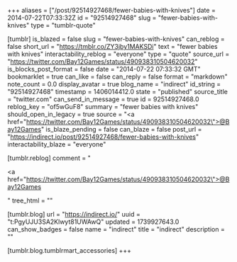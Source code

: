 +++
aliases = ["/post/92514927468/fewer-babies-with-knives"]
date = 2014-07-22T07:33:32Z
id = "92514927468"
slug = "fewer-babies-with-knives"
type = "tumblr-quote"

[tumblr]
is_blazed = false
slug = "fewer-babies-with-knives"
can_reblog = false
short_url = "https://tmblr.co/ZY3jby1MAKSDi"
text = "fewer babies with knives"
interactability_reblog = "everyone"
type = "quote"
source_url = "https://twitter.com/Bay12Games/status/490938310504620032"
is_blocks_post_format = false
date = "2014-07-22 07:33:32 GMT"
bookmarklet = true
can_like = false
can_reply = false
format = "markdown"
note_count = 0.0
display_avatar = true
blog_name = "indirect"
id_string = "92514927468"
timestamp = 1406014412.0
state = "published"
source_title = "twitter.com"
can_send_in_message = true
id = 92514927468.0
reblog_key = "of5wGuF8"
summary = "fewer babies with knives"
should_open_in_legacy = true
source = "<a href=\"https://twitter.com/Bay12Games/status/490938310504620032\">@Bay12Games</a>"
is_blaze_pending = false
can_blaze = false
post_url = "https://indirect.io/post/92514927468/fewer-babies-with-knives"
interactability_blaze = "everyone"

[tumblr.reblog]
comment = "<p><a href=\"https://twitter.com/Bay12Games/status/490938310504620032\">@Bay12Games</a></p>"
tree_html = ""

[tumblr.blog]
url = "https://indirect.io/"
uuid = "t:PgyUJU3SA2Klwyt81UWAwQ"
updated = 1739927643.0
can_show_badges = false
name = "indirect"
title = "indirect"
description = ""

[tumblr.blog.tumblrmart_accessories]
+++
